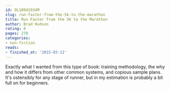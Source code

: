 ```yaml
---
id: OL10941034M
slug: run-faster-from-the-5k-to-the-marathon
title: Run Faster from the 5K to the Marathon
author: Brad Hudson
rating: 4
pages: 278
categories:
- non-fiction
reads:
- finished_at: '2015-03-12'
---
```

Exactly what I wanted from this type of book: training methodology, the why and how it differs from other common systems, and copious sample plans. It's ostensibly for any stage of runner, but in my estimation is probably a bit full on for beginners.
